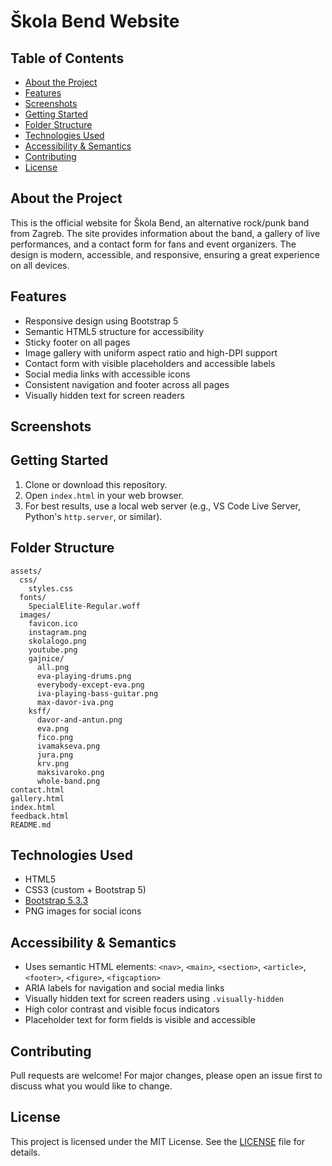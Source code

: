 # Škola Bend Website

<!--
README SECTION TIPS (delete these after use):

About the Project:
- What is the main goal of this website?
- Why did you create it? (e.g., to promote the band, to learn web dev, to provide info for fans)
- What problem does it solve or what need does it fill?
- Who is the intended audience?
- Any unique aspects or inspiration?

Features:
- List all major features (e.g., responsive design, gallery, contact form, accessibility, sticky footer, social links, etc.)
- Mention any planned or upcoming features.

Screenshots:
- Add screenshots of the homepage, gallery, contact page, etc.
- Include wireframes or design mockups (add as images or links).
- Use Markdown image syntax: ![Description](path/to/image.png)

Getting Started:
- Step-by-step setup instructions (clone, install, run, open in browser, etc.)
- Mention any dependencies or tools needed (e.g., Node, Python, Live Server).
- Add deployment instructions if relevant.

Folder Structure:
- Show the main folders/files and what each contains.
- Briefly describe the purpose of key folders (e.g., assets/images for band photos).

Technologies Used:
- List all frameworks, libraries, and tools (e.g., Bootstrap, custom CSS, HTML5, etc.).
- Mention any build tools or preprocessors if used.

Accessibility & Semantics:
- List specific accessibility features (semantic HTML, ARIA, color contrast, keyboard navigation, etc.).
- Mention any audits or tools used (Lighthouse, axe, etc.).
- Note any accessibility goals or standards aimed for (e.g., WCAG).

Contributing:
- How can others contribute? (fork, PR, open issues)
- Any coding standards or guidelines?
- Link to a Code of Conduct if you have one.

License:
- State the license type (MIT, GPL, etc.).
- Link to the LICENSE file.

Other sections you might add:
- Live Demo: Link to a deployed version.
- Contact: How to reach you or the band.
- Roadmap: Planned features or improvements.
- Credits: Acknowledge contributors, designers, or inspiration.
- Badges: Add build, license, or other badges at the top.
-->

## Table of Contents
- [About the Project](#about-the-project)
- [Features](#features)
- [Screenshots](#screenshots)
- [Getting Started](#getting-started)
- [Folder Structure](#folder-structure)
- [Technologies Used](#technologies-used)
- [Accessibility & Semantics](#accessibility--semantics)
- [Contributing](#contributing)
- [License](#license)

## About the Project
<!-- See tips above: add your motivation, goals, reasoning, audience, and inspiration here. -->
This is the official website for Škola Bend, an alternative rock/punk band from Zagreb. The site provides information about the band, a gallery of live performances, and a contact form for fans and event organizers. The design is modern, accessible, and responsive, ensuring a great experience on all devices.

## Features
<!-- List all major and planned features. -->
- Responsive design using Bootstrap 5
- Semantic HTML5 structure for accessibility
- Sticky footer on all pages
- Image gallery with uniform aspect ratio and high-DPI support
- Contact form with visible placeholders and accessible labels
- Social media links with accessible icons
- Consistent navigation and footer across all pages
- Visually hidden text for screen readers

## Screenshots
<!--
Add screenshots, wireframes, or design mockups here.
Example:
![Homepage Screenshot](assets/images/screenshots/homepage.png)
![Wireframe](assets/images/wireframes/homepage-wireframe.png)
-->

## Getting Started
<!-- Add setup, install, and run instructions. -->
1. Clone or download this repository.
2. Open `index.html` in your web browser.
3. For best results, use a local web server (e.g., VS Code Live Server, Python's `http.server`, or similar).

## Folder Structure
<!-- Briefly describe the purpose of key folders/files. -->
```
assets/
  css/
    styles.css
  fonts/
    SpecialElite-Regular.woff
  images/
    favicon.ico
    instagram.png
    skolalogo.png
    youtube.png
    gajnice/
      all.png
      eva-playing-drums.png
      everybody-except-eva.png
      iva-playing-bass-guitar.png
      max-davor-iva.png
    ksff/
      davor-and-antun.png
      eva.png
      fico.png
      ivamakseva.png
      jura.png
      krv.png
      maksivaroko.png
      whole-band.png
contact.html
gallery.html
index.html
feedback.html
README.md
```

## Technologies Used
<!-- List all frameworks, libraries, and tools. -->
- HTML5
- CSS3 (custom + Bootstrap 5)
- [Bootstrap 5.3.3](https://getbootstrap.com/)
- PNG images for social icons

## Accessibility & Semantics
<!-- List specific accessibility features and any audits/tools used. -->
- Uses semantic HTML elements: `<nav>`, `<main>`, `<section>`, `<article>`, `<footer>`, `<figure>`, `<figcaption>`
- ARIA labels for navigation and social media links
- Visually hidden text for screen readers using `.visually-hidden`
- High color contrast and visible focus indicators
- Placeholder text for form fields is visible and accessible

## Contributing
<!-- Add contribution guidelines, PR process, and code of conduct if any. -->
Pull requests are welcome! For major changes, please open an issue first to discuss what you would like to change.

## License
<!-- State the license type and link to the LICENSE file. -->
This project is licensed under the MIT License. See the [LICENSE](LICENSE) file for details.
